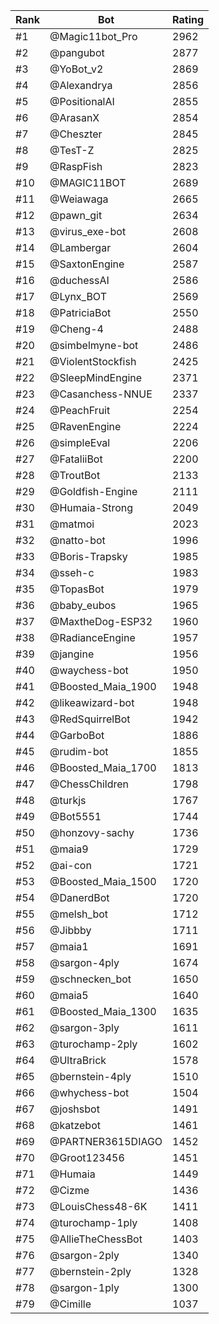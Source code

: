 Rank|Bot|Rating
---|---|---
#1|@Magic11bot_Pro|2962
#2|@pangubot|2877
#3|@YoBot_v2|2869
#4|@Alexandrya|2856
#5|@PositionalAI|2855
#6|@ArasanX|2854
#7|@Cheszter|2845
#8|@TesT-Z|2825
#9|@RaspFish|2823
#10|@MAGIC11BOT|2689
#11|@Weiawaga|2665
#12|@pawn_git|2634
#13|@virus_exe-bot|2608
#14|@Lambergar|2604
#15|@SaxtonEngine|2587
#16|@duchessAI|2586
#17|@Lynx_BOT|2569
#18|@PatriciaBot|2550
#19|@Cheng-4|2488
#20|@simbelmyne-bot|2486
#21|@ViolentStockfish|2425
#22|@SleepMindEngine|2371
#23|@Casanchess-NNUE|2337
#24|@PeachFruit|2254
#25|@RavenEngine|2224
#26|@simpleEval|2206
#27|@FataliiBot|2200
#28|@TroutBot|2133
#29|@Goldfish-Engine|2111
#30|@Humaia-Strong|2049
#31|@matmoi|2023
#32|@natto-bot|1996
#33|@Boris-Trapsky|1985
#34|@sseh-c|1983
#35|@TopasBot|1979
#36|@baby_eubos|1965
#37|@MaxtheDog-ESP32|1960
#38|@RadianceEngine|1957
#39|@jangine|1956
#40|@waychess-bot|1950
#41|@Boosted_Maia_1900|1948
#42|@likeawizard-bot|1948
#43|@RedSquirrelBot|1942
#44|@GarboBot|1886
#45|@rudim-bot|1855
#46|@Boosted_Maia_1700|1813
#47|@ChessChildren|1798
#48|@turkjs|1767
#49|@Bot5551|1744
#50|@honzovy-sachy|1736
#51|@maia9|1729
#52|@ai-con|1721
#53|@Boosted_Maia_1500|1720
#54|@DanerdBot|1720
#55|@melsh_bot|1712
#56|@Jibbby|1711
#57|@maia1|1691
#58|@sargon-4ply|1674
#59|@schnecken_bot|1650
#60|@maia5|1640
#61|@Boosted_Maia_1300|1635
#62|@sargon-3ply|1611
#63|@turochamp-2ply|1602
#64|@UltraBrick|1578
#65|@bernstein-4ply|1510
#66|@whychess-bot|1504
#67|@joshsbot|1491
#68|@katzebot|1461
#69|@PARTNER3615DIAGO|1452
#70|@Groot123456|1451
#71|@Humaia|1449
#72|@Cizme|1436
#73|@LouisChess48-6K|1411
#74|@turochamp-1ply|1408
#75|@AllieTheChessBot|1403
#76|@sargon-2ply|1340
#77|@bernstein-2ply|1328
#78|@sargon-1ply|1300
#79|@Cimille|1037
